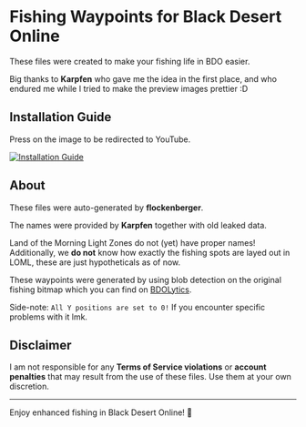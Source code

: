 # Fishing Waypoints for Black Desert Online
These files were created to make your fishing life in BDO easier.

Big thanks to **Karpfen** who gave me the idea in the first place, and who endured me while I tried to make the preview images prettier :D

## Installation Guide
Press on the image to be redirected to YouTube.

[![Installation Guide](https://img.youtube.com/vi/W-bWmKdv8K8/0.jpg)](https://youtu.be/W-bWmKdv8K8)

## About

These files were auto-generated by **flockenberger**.

The names were provided by **Karpfen** together with old leaked data. 

Land of the Morning Light Zones do not (yet) have proper names!
Additionally, we **do not** know how exactly the fishing spots are layed out in LOML, these are just hypotheticals as of now.

These waypoints were generated by using blob detection on the original fishing bitmap 
which you can find on [BDOLytics](https://bdolytics.com/en/EU/map).

Side-note:
`All Y positions are set to 0!`
If you encounter specific problems with it lmk.

## Disclaimer
I am not responsible for any **Terms of Service violations** or **account penalties** that may result from the use of these files. Use them at your own discretion.

---

Enjoy enhanced fishing in Black Desert Online! 🎣
